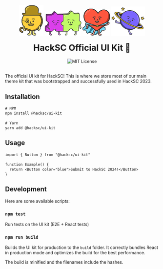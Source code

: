 <div align="center">
   <img src="images/coin-monopoly.png" alt="Coin monopoly character" width=80/>
   <img src="images/jigsaw-twins.png" alt="Heart superhero-like character" width=120/>
   <img src="images/heart-superhero.png" alt="Jigsaw twins character" width=90/>
   <img src="images/planet-stars.png" alt="Planet character with a planetary ring surrounded by stars" width=110/>
   <h1 style="margin-top: 20px;">HackSC Official UI Kit 🌺</h1>
</div>

<div align="center">
<img src="https://img.shields.io/github/license/hacksc/ui-kit" alt="MIT License">
</div>
<br />

The official UI kit for HackSC! This is where we store most of our main theme kit that was bootstrapped and successfully used in HackSC 2023. 

## Installation

```
# NPM
npm install @hacksc/ui-kit

# Yarn
yarn add @hacksc/ui-kit
```

## Usage

```
import { Button } from "@hacksc/ui-kit"

function Example() {
  return <Button color="blue">Submit to HackSC 2024!</Button>
}
```

## Development

Here are some available scripts:

### `npm test`

Run tests on the UI kit (E2E + React tests)

### `npm run build`

Builds the UI kit for production to the `build` folder. It correctly bundles React in production mode and optimizes the build for the best performance.

The build is minified and the filenames include the hashes.
